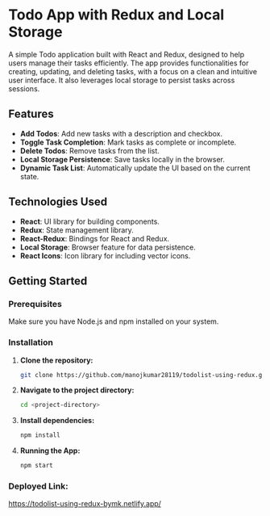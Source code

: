 # Todo App with Redux and Local Storage

A simple Todo application built with React and Redux, designed to help users manage their tasks efficiently. The app provides functionalities for creating, updating, and deleting tasks, with a focus on a clean and intuitive user interface. It also leverages local storage to persist tasks across sessions.

## Features

- **Add Todos**: Add new tasks with a description and checkbox.
- **Toggle Task Completion**: Mark tasks as complete or incomplete.
- **Delete Todos**: Remove tasks from the list.
- **Local Storage Persistence**: Save tasks locally in the browser.
- **Dynamic Task List**: Automatically update the UI based on the current state.

## Technologies Used

- **React**: UI library for building components.
- **Redux**: State management library.
- **React-Redux**: Bindings for React and Redux.
- **Local Storage**: Browser feature for data persistence.
- **React Icons**: Icon library for including vector icons.

## Getting Started

### Prerequisites

Make sure you have Node.js and npm installed on your system.

### Installation

1. **Clone the repository:**
   ```bash
   git clone https://github.com/manojkumar28119/todolist-using-redux.git
   
2. **Navigate to the project directory:**
   ```bash
   cd <project-directory>
   
3. **Install dependencies:**
   ```bash
   npm install

4. **Running the App:**
   ```bash
   npm start

### Deployed Link: 
https://todolist-using-redux-bymk.netlify.app/
